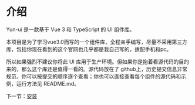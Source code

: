 # 介绍

Yun-ui 是一款基于 Vue 3 和 TypeScript 的 UI 组件库。

本项目是为了学习vue3.0而写的一个组件库，全程亲手编写，尽量不采用第三方库，包括你现在看到的这个官网也几乎都是我自己写的，适配手机和pc。

所以如果强烈不建议你将此 UI 库用于生产环境。但如果你是抱着看源代码的目的来的，那么这个库还是值得一看的。源代码放在了 github上，历史提交信息非常规范，你可以按提交的顺序逐个查看；你也可以直接查看每个组件的源代码和示例，运行方法见 README.md。

下一节：[安装](#/doc/install)